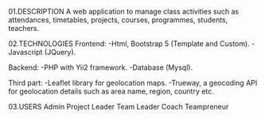01.DESCRIPTION
A web application to manage class activities such as attendances, timetables, projects, courses, programmes, students, teachers.


02.TECHNOLOGIES
Frontend:
-Html, Bootstrap 5 (Template and Custom).
-Javascript (JQuery).

Backend:
-PHP with Yii2 framework.
-Database (Mysql).

Third part:
-Leaflet library for geolocation maps.
-Trueway, a geocoding API for geolocation details such as area name, region, country etc.


03.USERS
Admin
Project Leader
Team Leader
Coach
Teampreneur

